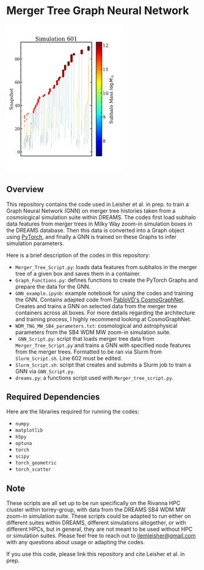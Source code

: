 # Merger Tree Graph Neural Network 

<img src="treefig-1.png" width="300" title="Visualization of an example merger tree."/>

## Overview
This repository contains the code used in Leisher et al. in prep. to train a Graph Neural Network (GNN) on merger tree histories taken from a cosmological simulation suite within DREAMS. The codes first load subhalo data features from merger trees in Milky Way zoom-in simulation boxes in the DREAMS database. Then this data is converted into a Graph object using [PyTorch](https://pytorch-geometric.readthedocs.io/en/latest/), and finally a GNN is trained on these Graphs to infer simulation parameters.

Here is a brief description of the codes in this repository:
- ``` Merger_Tree_Script.py ```: loads data features from subhalos in the merger tree of a given box and saves them in a container.
- ``` Graph_Functions.py ```: defines functions to create the PyTorch Graphs and prepare the data for the GNN.
- ``` GNN_example.ipynb ```: example notebook for using the codes and training the GNN. Contains adapted code from [PabloVD's CosmoGraphNet](https://github.com/PabloVD/CosmoGraphNet). Creates and trains a GNN on selected data from the merger tree containers across all boxes. For more details regarding the architecture and training process, I highly recommend looking at CosmoGraphNet.
- ``` WDM_TNG_MW_SB4_parameters.txt ```: cosmological and astrophysical parameters from the SB4 WDM MW zoom-in simulation suite.
- ``` GNN_Script.py```: script that loads merger tree data from ```Merger_Tree_Script.py``` and trains a GNN with specified node features from the merger trees. Formatted to be ran via Slurm from ```Slurm_Script.sh```. Line 602 must be edited.
- ```Slurm_Script.sh```: script that creates and submits a Slurm job to train a GNN via ```GNN_Script.py```.
- ```dreams.py```: a functions script used with ```Merger_tree_script.py```.

## Required Dependencies
Here are the libraries required for running the codes:
- ```numpy```
- ```matplotlib```
- ```h5py```
- ```optuna```
- ```torch```
- ```scipy```
- ```torch_geometric```
- ```torch_scatter```

## Note
These scripts are all set up to be run specifically on the Rivanna HPC cluster within torrey-group, with data from the DREAMS SB4 WDM MW zoom-in simulation suite. These scripts could be adapted to run either on different suites within DREAMS, different simulations altogether, or with different HPCs, but in general, they are not meant to be used without HPC or simulation suites. Please feel free to reach out to ilemleisher@gmail.com with any questions about usage or adapting the codes.

If you use this code, please link this repository and cite Leisher et al. in prep.
